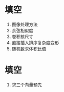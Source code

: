 # 填空 
1. 图像处理方法
2. 余弦相似度
3. 卷积核尺寸
4. 直接插入排序复杂度变形
5. 随机数求体积比值
# 填空
1. 求三个向量预先
<!--stackedit_data:
eyJoaXN0b3J5IjpbMTA3MTc0OTg1Nl19
-->